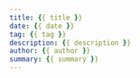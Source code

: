 ```yaml
---
title: {{ title }}
date: {{ date }}
tag: {{ tag }}
description: {{ description }}
author: {{ author }}
summary: {{ summary }}
---
```

